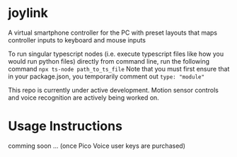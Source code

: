   # joylink
  A virtual smartphone controller for the PC with preset layouts that maps controller inputs to keyboard and mouse inputs

  To run singular typescript nodes (i.e. execute typescript files like how you would run python files) directly from command line, run the following command `npx ts-node path_to_ts_file`
  Note that you must first ensure that in your package.json, you temporarily comment out `type: "module"`

  This repo is currently under active development. Motion sensor controls and voice recognition are actively being worked on.

  # Usage Instructions
  comming soon ... (once Pico Voice user keys are purchased)
